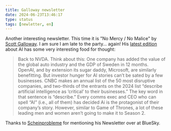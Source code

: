 ```yaml
---
title: Galloway newsletter
date: 2024-06-23T13:46:17
type: status
tags: [newletter, en]
---
```


Another interesting newsletter. This time it is "No Mercy / No Malice" by [Scott Galloway](https://www.linkedin.com/in/profgalloway/). I am sure I am late to the party… again! His [latest edition](https://www.profgalloway.com/ai-laundromat/) about AI has some very interesting food for thought:

> Back to NVDA. Think about this: One company has added the value of the global auto industry and the GDP of Sweden in 12 months. OpenAI, and by extension its sugar daddy, Microsoft, are similarly benefitting. But investor hunger for AI stories can’t be sated by a few businesses. CNBC makes an annual list of the 50 most disruptive companies, and two-thirds of the entrants on the 2024 list “describe artificial intelligence as ‘critical’ to their businesses.” The key word in that sentence is “describe.” Every comms exec and CEO who can spell “AI” (i.e., all of them) has decided Ai is the protagonist of their company’s story. However, similar to Game of Thrones, a lot of these leading men and women aren’t going to make it to Season 2.

Thanks to [Scheinprobleme](https://bsky.app/profile/scheinprobleme.bsky.social) for mentioning his Newsletter over at BlueSky.
